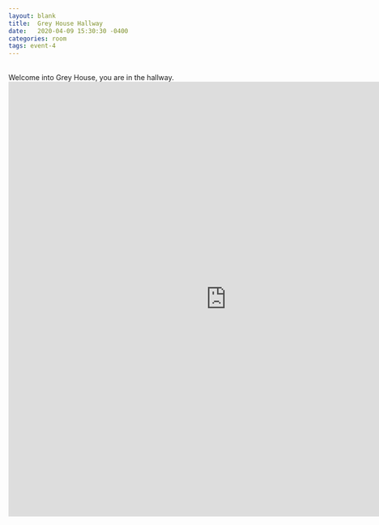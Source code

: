 ```yaml
---
layout: blank
title:  Grey House Hallway
date:   2020-04-09 15:30:30 -0400
categories: room
tags: event-4
---
```


<div class="main odd">
 
<br>
Welcome into Grey House, you are in the hallway.
<center>
 <iframe frameborder="0" width="860" height="860" src="https://docs.google.com/drawings/d/1dor6PDYs_gll0TWn6t4xZon414ZaPfJu9xGGbfi_QGo/preview?ac=true"></iframe>
 </center>
 </div>
